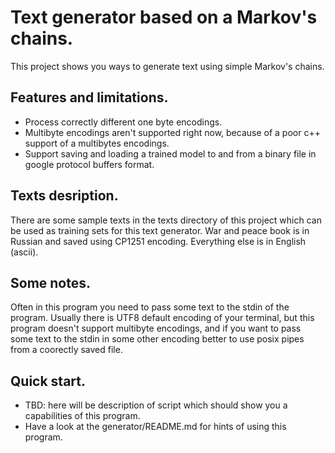 # Text generator based on a Markov's chains.
This project shows you ways to generate text using simple Markov's chains.

## Features and limitations.
- Process correctly different one byte encodings.
- Multibyte encodings aren't supported right now, because of a poor c++ support of a multibytes encodings.
- Support saving and loading a trained model to and from a binary file in google protocol buffers format.

## Texts desription.
There are some sample texts in the texts directory of this project which can be used as training sets for this text generator.
War and peace book is in Russian and saved using CP1251 encoding. Everything else is in English (ascii). 

## Some notes.
Often in this program you need to pass some text to the stdin of the program. Usually there is UTF8 default encoding of your terminal, but this program doesn't support multibyte encodings, and if you want to pass some text to the stdin in some other encoding better to use posix pipes from a coorectly saved file.

## Quick start.
- TBD: here will be description of script which should show you a capabilities of this program.
- Have a look at the generator/README.md for hints of using this program.



